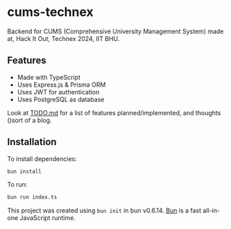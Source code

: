 # cums-technex

Backend for CUMS (Comprehensive University Management System) made at, Hack It Out, Technex 2024, IIT BHU.

## Features
- Made with TypeScript
- Uses Express.js & Prisma ORM
- Uses JWT for authentication
- Uses PostgreSQL as database

Look at [TODO.md](TODO.md) for a list of features planned/implemented, and thoughts ()sort of a blog.

## Installation

To install dependencies:

```bash
bun install
```

To run:

```bash
bun run index.ts
```

This project was created using `bun init` in bun v0.6.14. [Bun](https://bun.sh) is a fast all-in-one JavaScript runtime.
